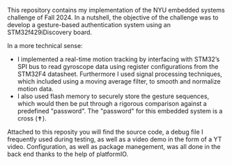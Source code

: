 This repository contains my implementation of the NYU embedded systems challenge of Fall 2024. In a nutshell, the objective of the challenge was to develop a gesture-based authentication system using an STM32f429iDiscovery board. 

In a more technical sense:
 - I implemented a real-time motion tracking by interfacing with STM32’s SPI bus to read gyroscope data using register configurations from the STM32F4 datasheet. Furthermore I used signal processing techniques, which included using a moving average filter, to smooth and normalize motion data.
 - I also used flash memory to securely store the gesture sequences, which would then be put through a rigorous comparison against a predefined "password". The "password" for this embedded system is a cross (✝).

Attached to this reposity you will find the source code, a debug file I frequently used during testing, as well as a video demo in the form of a YT video. Configuration, as well as package manegement, was all done in the back end thanks to the help of platformIO. 

